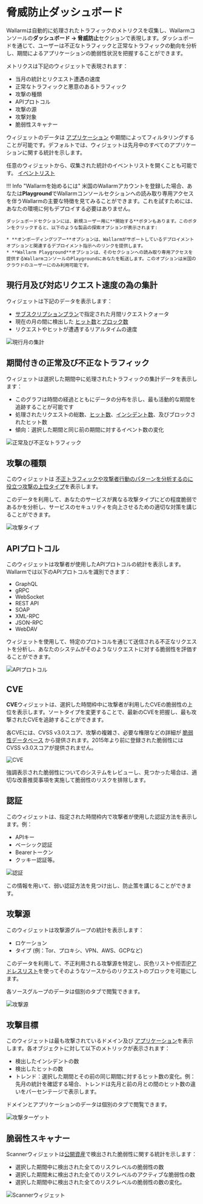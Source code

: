 # 脅威防止ダッシュボード

Wallarmは自動的に処理されたトラフィックのメトリクスを収集し、Wallarmコンソールの**ダッシュボード → 脅威防止**セクションで表現します。ダッシュボードを通じて、ユーザーは不正なトラフィックと正常なトラフィックの動向を分析し、期間によるアプリケーションの脆弱性状況を把握することができます。

メトリクスは下記のウィジェットで表現されます：

* 当月の統計とリクエスト遭遇の速度
* 正常なトラフィックと悪意のあるトラフィック
* 攻撃の種類
* APIプロトコル
* 攻撃の源
* 攻撃対象
* 脆弱性スキャナー

ウィジェットのデータは [アプリケーション](../settings/applications.md) や期間によってフィルタリングすることが可能です。デフォルトでは、ウィジェットは先月中のすべてのアプリケーションに関する統計を示します。

任意のウィジェットから、収集された統計のイベントリストを開くことも可能です。 [イベントリスト](../events/check-attack.md)

!!! Info "Wallarmを始めるには"
    米国のWallarmアカウントを登録した場合、あなたは**Playground**でWallarmコンソールセクションへの読み取り専用アクセスを伴うWallarmの主要な特徴を見てみることができます。これを試すためには、あなたの環境に何もデプロイする必要はありません。
    
    ダッシュボードセクションには、新規ユーザー用に**開始する**ボタンもあります。このボタンをクリックすると、以下のような製品の探索オプションが表示されます:
    
    * **オンボーディングツアー**オプションは、Wallarmがサポートしているデプロイメントオプションと関連するデプロイメント指示へのリンクを提供します。
    * **Wallarm Playground**オプションは、そのセクションへの読み取り専用アクセスを提供するWallarmコンソールのPlaygroundにあなたを転送します。このオプションは米国のクラウドのユーザーにのみ利用可能です。

## 現行月及び対応リクエスト速度の為の集計

ウィジェットは下記のデータを表示します：

* [サブスクリプションプラン](../../about-wallarm/subscription-plans.md)で指定された月間リクエストクォータ
* 現在の月の間に検出した [ヒット数](../../about-wallarm/protecting-against-attacks.md#hit)と[ブロック数](../../admin-en/configure-wallarm-mode.md)
* リクエストやヒットが遭遇するリアルタイムの速度

![現行月の集計](../../images/user-guides/dashboard/current-month-stats.png)

## 期間付きの正常及び不正なトラフィック

ウィジェットは選択した期間中に処理されたトラフィックの集計データを表示します：

* このグラフは時間の経過とともにデータの分布を示し、最も活動的な期間を追跡することが可能です
* 処理されたリクエストの総数、[ヒット数](../../glossary-en.md#hit)、[インシデント数](../../glossary-en.md#security-incident)、及びブロックされたヒット数
* 傾向：選択した期間と同じ前の期間に対するイベント数の変化

![正常及び不正なトラフィック](../../images/user-guides/dashboard/traffic-stats.png)

## 攻撃の種類

このウィジェットは [不正トラフィックや攻撃者行動のパターンを分析するのに役立つ攻撃の上位タイプ](../../attacks-vulns-list.md)を表示します。

このデータを利用して、あなたのサービスが異なる攻撃タイプにどの程度脆弱であるかを分析し、サービスのセキュリティを向上させるための適切な対策を講じることができます。

![攻撃タイプ](../../images/user-guides/dashboard/attack-types.png)

## APIプロトコル

このウィジェットは攻撃者が使用したAPIプロトコルの統計を表示します。Wallarmでは以下のAPIプロトコルを識別できます：

* GraphQL
* gRPC
* WebSocket
* REST API
* SOAP
* XML-RPC
* JSON-RPC
* WebDAV

ウィジェットを使用して、特定のプロトコルを通じて送信される不正なリクエストを分析し、あなたのシステムがそのようなリクエストに対する脆弱性を評価することができます。

![APIプロトコル](../../images/user-guides/dashboard/api-protocols.png)

## CVE

**CVE**ウィジェットは、選択した時間枠中に攻撃者が利用したCVEの脆弱性の上位を表示します。ソートタイプを変更することで、最新のCVEを把握し、最も攻撃されたCVEを追跡することができます。

各CVEには、CVSS v3.0スコア、攻撃の複雑さ、必要な権限などの詳細が [脆弱性データベース](https://vulners.com/) から提供されます。2015年より前に登録された脆弱性にはCVSS v3.0スコアが提供されません。

![CVE](../../images/user-guides/dashboard/cves.png)

強調表示された脆弱性についてのシステムをレビューし、見つかった場合は、適切な改善推奨事項を実施して脆弱性のリスクを排除します。 

## 認証

このウィジェットは、指定された時間枠内で攻撃者が使用した認証方法を表示します。例：

* APIキー
* ベーシック認証
* Bearerトークン
* クッキー認証等。

![認証](../../images/user-guides/dashboard/authentication.png)

この情報を用いて、弱い認証方法を見つけ出し、防止策を講じることができます。

## 攻撃源

このウィジェットは攻撃源グループの統計を表示します：

* ロケーション
* タイプ (例：Tor、プロキシ、VPN、AWS、GCPなど)

このデータを利用して、不正利用される攻撃源を特定し、灰色リストや拒否[IPアドレスリスト](../ip-lists/overview.md)を使ってそのようなソースからのリクエストのブロックを可能にします。

各ソースグループのデータは個別のタブで閲覧できます。

![攻撃源](../../images/user-guides/dashboard/attack-sources.png)

## 攻撃目標

このウィジェットは最も攻撃されているドメイン及び [アプリケーション](../settings/applications.md)を表示します。各オブジェクトに対して以下のメトリックが表示されます：

* 検出したインシデントの数
* 検出したヒットの数
* トレンド：選択した期間とその前の同じ期間に対するヒット数の変化。例：先月の統計を確認する場合、トレンドは先月と前の月との間のヒット数の違いをパーセンテージで表示します。

ドメインとアプリケーションのデータは個別のタブで閲覧できます。

![攻撃ターゲット](../../images/user-guides/dashboard/attack-targets.png)

## 脆弱性スキャナー

Scannerウィジェットは[公開資産](../scanner.md)で検出された脆弱性に関する統計を示します：

* 選択した期間中に検出された全てのリスクレベルの脆弱性の数
* 選択した期間末に検出された全てのリスクレベルのアクティブな脆弱性の数
* 選択した期間中に検出された全てのリスクレベルの脆弱性の数の変化。

![Scannerウィジェット](../../images/user-guides/dashboard/dashboard-scanner.png)
